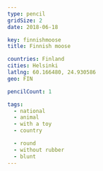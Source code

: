 ```yaml
---
type: pencil
gridSize: 2
date: 2018-06-18

key: finnishmoose
title: Finnish moose

countries: Finland
cities: Helsinki
latlng: 60.166480, 24.930586
geo: FIN

pencilCount: 1

tags:
  - national
  - animal
  - with a toy
  - country

  - round
  - without rubber
  - blunt
---
```

